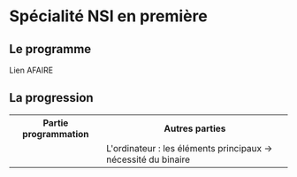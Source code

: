 # Spécialité NSI en première

## Le programme

Lien AFAIRE

## La progression

<table>
<tr> <th> Partie programmation </th> <th> Autres parties</th></tr>
<tr><td></td> <td> L'ordinateur : les éléments principaux -> nécessité du binaire </td> </tr>

</table>